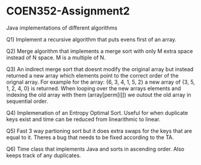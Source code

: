 # COEN352-Assignment2
Java implementations of different algorithms

Q1) Implement a recursive algorithm that puts evens first of an array.

Q2) Merge algorithm that implements a merge sort with only M extra space instead of N space. M is a multiple of N.

Q3) An indirect merge sort that doesnt modify the original array but instead returned a new array which elements point to the correct order of the orignal array.
    For example for the array: {6, 3, 4, 1, 5, 2} a new array of {3, 5, 1, 2, 4, 0} is returned. When looping over the new arrays elements and indexing the old array with them (array[perm[i]])
    we outout the old array in sequential order.
    
Q4) Implemenation of an Entropy Optimal Sort. Useful for when duplicate keys exist and time can be reduced from linearithmic to linear.

Q5) Fast 3 way partioning sort but it does extra swaps for the keys that are equal to it. Theres a bug that needs to be fixed according to the TA.

Q6) Time class that implements Java<Comparable> and sorts in ascending order. Also keeps track of any duplicates.
